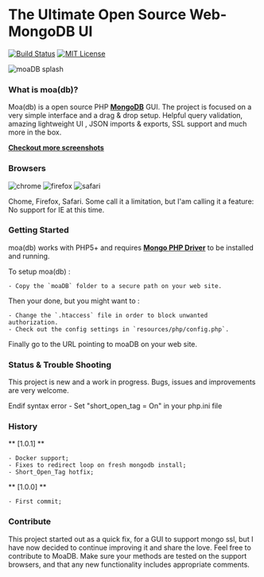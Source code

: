 # The Ultimate Open Source Web-MongoDB UI

[![Build Status](https://img.shields.io/badge/moadb-pass-brightgreen.svg)](https://github.com/lovetheidea/MoaDB/)
[![MIT License](https://img.shields.io/badge/license-MIT-blue.svg?style=flat)](https://github.com/lovetheidea/MoaDB/raw/master/LICENSE)

![moaDB splash](https://github.com/lovetheidea/MoaDB/blob/master/screenshots/home.png?raw=true)

### What is moa(db)?
Moa(db) is a open source PHP **[MongoDB](http://mongodb.org)** GUI. The project is focused on a very simple interface and a drag & drop setup.
Helpful query validation, amazing lightweight UI , JSON imports & exports, SSL support and much more in the box.

**[Checkout more screenshots](https://github.com/lovetheidea/MoaDB/blob/master/screenshots/)**

### Browsers

![chrome](http://www.w3schools.com/images/compatible_chrome.gif) 
![firefox](http://www.w3schools.com/images/compatible_firefox.gif) 
![safari](http://www.w3schools.com/images/compatible_safari.gif) 

Chome, Firefox, Safari. 
Some call it a limitation, but I'am calling it a feature: No support for IE at this time.

### Getting Started

moa(db) works with PHP5+ and requires **[Mongo PHP Driver](https://github.com/mongodb/mongo-php-driver/tree/master)** to be installed and running.

To setup moa(db) :

 	- Copy the `moaDB` folder to a secure path on your web site.
 
Then your done, but you might want to :

 	- Change the `.htaccess` file in order to block unwanted authorization.
	- Check out the config settings in `resources/php/config.php`.

Finally go to the URL pointing to moaDB on your web site.


### Status & Trouble Shooting

This project is new and a work in progress. 
Bugs, issues and improvements are very welcome.

Endif syntax error
	- Set "short_open_tag = On" in your php.ini file
 

### History
** [1.0.1] **
	
	- Docker support;
	- Fixes to redirect loop on fresh mongodb install;
	- Short_Open_Tag hotfix;

** [1.0.0] **
	
	- First commit;

### Contribute

This project started out as a quick fix, for a GUI to support mongo ssl, but I have now 
decided to continue improving it and share the love.
Feel free to contribute to MoaDB. Make sure your methods are
tested on the support browsers, and that any new functionality includes appropriate comments.
